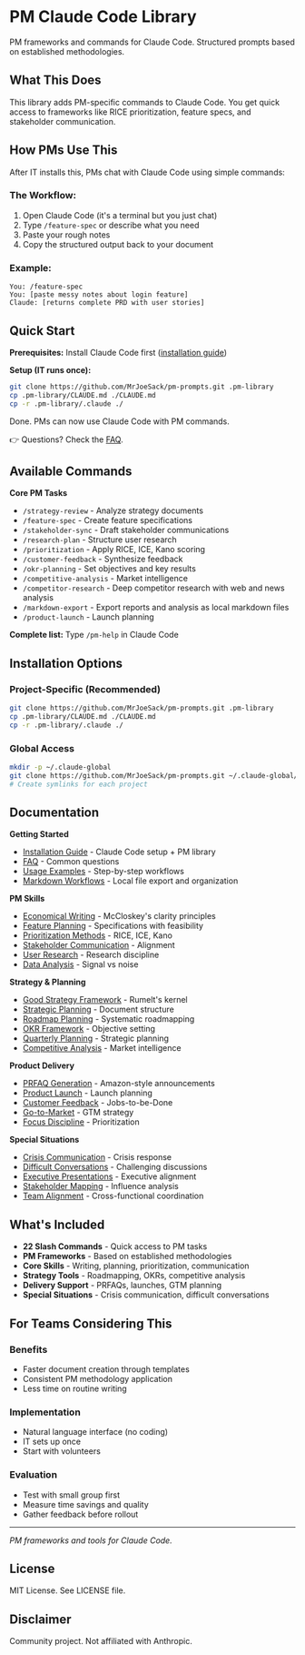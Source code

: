 # PM Claude Code Library

PM frameworks and commands for Claude Code. Structured prompts based on established methodologies.

## What This Does

This library adds PM-specific commands to Claude Code. You get quick access to frameworks like RICE prioritization, feature specs, and stakeholder communication.

## How PMs Use This

After IT installs this, PMs chat with Claude Code using simple commands:

### The Workflow:
1. Open Claude Code (it's a terminal but you just chat)
2. Type `/feature-spec` or describe what you need
3. Paste your rough notes
4. Copy the structured output back to your document

### Example:
```
You: /feature-spec
You: [paste messy notes about login feature]
Claude: [returns complete PRD with user stories]
```

## Quick Start

**Prerequisites:** Install Claude Code first ([installation guide](docs/installation.md))

**Setup (IT runs once):**
```bash
git clone https://github.com/MrJoeSack/pm-prompts.git .pm-library
cp .pm-library/CLAUDE.md ./CLAUDE.md
cp -r .pm-library/.claude ./
```

Done. PMs can now use Claude Code with PM commands.

👉 Questions? Check the [FAQ](docs/FAQ.md).

## Available Commands

**Core PM Tasks**
- `/strategy-review` - Analyze strategy documents
- `/feature-spec` - Create feature specifications  
- `/stakeholder-sync` - Draft stakeholder communications
- `/research-plan` - Structure user research
- `/prioritization` - Apply RICE, ICE, Kano scoring
- `/customer-feedback` - Synthesize feedback
- `/okr-planning` - Set objectives and key results
- `/competitive-analysis` - Market intelligence
- `/competitor-research` - Deep competitor research with web and news analysis
- `/markdown-export` - Export reports and analysis as local markdown files
- `/product-launch` - Launch planning

**Complete list:** Type `/pm-help` in Claude Code

## Installation Options

### Project-Specific (Recommended)
```bash
git clone https://github.com/MrJoeSack/pm-prompts.git .pm-library
cp .pm-library/CLAUDE.md ./CLAUDE.md
cp -r .pm-library/.claude ./
```

### Global Access
```bash
mkdir -p ~/.claude-global
git clone https://github.com/MrJoeSack/pm-prompts.git ~/.claude-global/pm-library
# Create symlinks for each project
```

## Documentation

**Getting Started**
- [Installation Guide](docs/installation.md) - Claude Code setup + PM library
- [FAQ](docs/FAQ.md) - Common questions
- [Usage Examples](docs/usage-examples.md) - Step-by-step workflows
- [Markdown Workflows](docs/markdown-workflows.md) - Local file export and organization

**PM Skills**
- [Economical Writing](core/economical-writing.md) - McCloskey's clarity principles
- [Feature Planning](core/feature-planning.md) - Specifications with feasibility
- [Prioritization Methods](core/prioritization-methods.md) - RICE, ICE, Kano
- [Stakeholder Communication](core/stakeholder-communication.md) - Alignment
- [User Research](core/user-research.md) - Research discipline
- [Data Analysis](core/data-analysis.md) - Signal vs noise

**Strategy & Planning**
- [Good Strategy Framework](strategy/good-strategy-framework.md) - Rumelt's kernel
- [Strategic Planning](strategy/strategic-planning.md) - Document structure
- [Roadmap Planning](strategy/roadmap-planning.md) - Systematic roadmapping
- [OKR Framework](strategy/okr-framework.md) - Objective setting
- [Quarterly Planning](strategy/quarterly-planning.md) - Strategic planning
- [Competitive Analysis](strategy/competitive-analysis.md) - Market intelligence

**Product Delivery**
- [PRFAQ Generation](product-delivery/prfaq-generation.md) - Amazon-style announcements
- [Product Launch](product-delivery/product-launch.md) - Launch planning
- [Customer Feedback](product-delivery/customer-feedback.md) - Jobs-to-be-Done
- [Go-to-Market](product-delivery/go-to-market.md) - GTM strategy
- [Focus Discipline](product-delivery/focus-discipline.md) - Prioritization

**Special Situations**
- [Crisis Communication](special-situations/crisis-communication.md) - Crisis response
- [Difficult Conversations](special-situations/difficult-conversations.md) - Challenging discussions
- [Executive Presentations](special-situations/executive-presentations.md) - Executive alignment
- [Stakeholder Mapping](special-situations/stakeholder-mapping.md) - Influence analysis
- [Team Alignment](special-situations/team-alignment.md) - Cross-functional coordination

## What's Included

- **22 Slash Commands** - Quick access to PM tasks  
- **PM Frameworks** - Based on established methodologies  
- **Core Skills** - Writing, planning, prioritization, communication
- **Strategy Tools** - Roadmapping, OKRs, competitive analysis
- **Delivery Support** - PRFAQs, launches, GTM planning
- **Special Situations** - Crisis communication, difficult conversations

## For Teams Considering This

### Benefits
- Faster document creation through templates
- Consistent PM methodology application
- Less time on routine writing

### Implementation
- Natural language interface (no coding)
- IT sets up once
- Start with volunteers

### Evaluation
- Test with small group first
- Measure time savings and quality
- Gather feedback before rollout

---

*PM frameworks and tools for Claude Code.*

## License

MIT License. See LICENSE file.

## Disclaimer

Community project. Not affiliated with Anthropic.